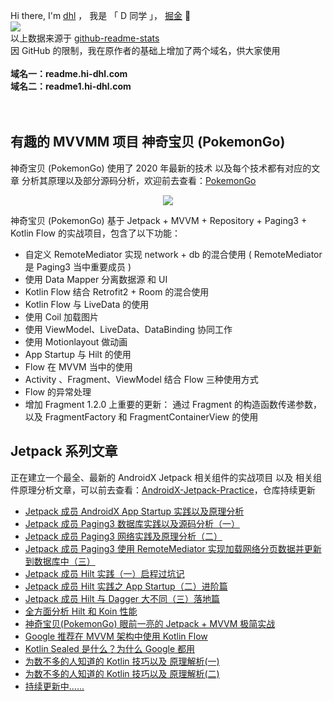 <p align="center">

Hi there, I'm <a href="https://juejin.im/user/2594503168898744">dhl</a> ， 我是 「 D 同学 」， <a href="https://juejin.im/user/2594503168898744">掘金</a>  👋 
<br/>
<img src="https://readme.hi-dhl.com/api?username=hi-dhl&show_icons=true&hide=prs"/>
<br/>
以上数据来源于 <a href="https://github.com/anuraghazra/github-readme-stats">github-readme-stats</a>
<br/>
因 GitHub 的限制，我在原作者的基础上增加了两个域名，供大家使用
<br/><br/>
<b>域名一：readme.hi-dhl.com</b>
<br/>
<b>域名二：readme1.hi-dhl.com</b>  
<br/><br/>
</p>

## 有趣的 MVVMM 项目 神奇宝贝 (PokemonGo)

神奇宝贝 (PokemonGo) 使用了 2020 年最新的技术 以及每个技术都有对应的文章 分析其原理以及部分源码分析，欢迎前去查看：[PokemonGo](https://github.com/hi-dhl/PokemonGo)

<p align="center">
<img src="http://cdn.51git.cn/2020-07-23-Pokemon12.png"/> 
</p>

神奇宝贝 (PokemonGo) 基于 Jetpack + MVVM + Repository + Paging3 + Kotlin Flow 的实战项目，包含了以下功能：
   
   * 自定义 RemoteMediator 实现 network + db 的混合使用 ( RemoteMediator 是 Paging3 当中重要成员 )
   * 使用 Data Mapper 分离数据源 和 UI
   * Kotlin Flow 结合  Retrofit2 + Room 的混合使用
   * Kotlin Flow 与 LiveData 的使用
   * 使用 Coil 加载图片
   * 使用 ViewModel、LiveData、DataBinding 协同工作
   *  使用 Motionlayout 做动画
   * App Startup 与 Hilt 的使用
   * Flow 在 MVVM 当中的使用
   * Activity 、Fragment、ViewModel 结合 Flow 三种使用方式
   * Flow 的异常处理
   * 增加 Fragment 1.2.0 上重要的更新： 通过 Fragment 的构造函数传递参数，以及 FragmentFactory 和  FragmentContainerView 的使用
   
## Jetpack 系列文章

正在建立一个最全、最新的 AndroidX Jetpack 相关组件的实战项目 以及 相关组件原理分析文章，可以前去查看：[AndroidX-Jetpack-Practice](https://github.com/hi-dhl/AndroidX-Jetpack-Practice)，仓库持续更新

* [Jetpack 成员 AndroidX App Startup 实践以及原理分析](https://juejin.im/post/6844904190440013837)
* [Jetpack 成员 Paging3 数据库实践以及源码分析（一）](https://juejin.im/post/6844904193468137486)
* [Jetpack 成员 Paging3 网络实践及原理分析（二）](https://juejin.im/post/6844904196207345672)
* [Jetpack 成员 Paging3 使用 RemoteMediator 实现加载网络分页数据并更新到数据库中（三）](https://juejin.im/post/6854573220457086990#heading-1)
* [Jetpack 成员 Hilt 实践（一）启程过坑记](https://juejin.im/post/6844904198803292173?utm_source=gold_browser_extension) 
* [Jetpack 成员 Hilt 实践之 App Startup（二）进阶篇](https://juejin.im/post/6844904200590065672)
* [Jetpack 成员 Hilt 与 Dagger 大不同（三）落地篇](https://juejin.im/post/6845166890562617352)
* [全方面分析 Hilt 和 Koin 性能](https://juejin.im/post/6846687596370722823)
* [神奇宝贝(PokemonGo)  眼前一亮的 Jetpack + MVVM 极简实战](https://juejin.im/post/6850037271253483534?utm_source=gold_browser_extension) 
* [Google 推荐在 MVVM 架构中使用 Kotlin Flow](https://juejin.im/post/6854573211930066951)
* [Kotlin Sealed 是什么？为什么 Google 都用](https://juejin.im/post/6859980718588575757)
* [为数不多的人知道的 Kotlin 技巧以及 原理解析(一)](https://juejin.im/post/5edfd7c9e51d45789a7f206d)
* [为数不多的人知道的 Kotlin 技巧以及 原理解析(二)](https://juejin.im/post/5f0747486fb9a07ea86dc881)
* [持续更新中......](https://github.com/hi-dhl/AndroidX-Jetpack-Practice)


<!--
**hi-dhl/hi-dhl** is a ✨ _special_ ✨ repository because its `README.md` (this file) appears on your GitHub profile.

Here are some ideas to get you started:

- 🔭 I’m currently working on ...
- 🌱 I’m currently learning ...
- 👯 I’m looking to collaborate on ...
- 🤔 I’m looking for help with ...
- 💬 Ask me about ...
- 📫 How to reach me: ...
- 😄 Pronouns: ...
- ⚡ Fun fact: ...
-->



